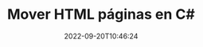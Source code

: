 ---
############################# Static ############################
layout: "auto-gen-merger"
date: 2022-09-20T10:46:24
draft: false
otherformats: mht mhtml odp ods odt one otp ott pdf pps ppsx ppt pptx rtf tex vdx

############################# Head ############################
head_title: "Mover HTML páginas en C#"
head_description: "Mueva páginas dentro de un documento HTML en C# a cualquier posición usando la API de fusión de documentos."

############################# Header ############################
title: "Mover HTML páginas en C#"
description: "Mueva HTML páginas con unas pocas líneas de código .NET."
bg_image: "https://cms.admin.containerize.com/templates/aspose/App_Themes/V3/images/bg/header1.png"
bg_overlay: false
button:
    enable: true
    icon: "fas fa-arrow-down"
    label: "Descargue prueba gratis"
    link: "https://downloads.groupdocs.com/merger/net"

############################# SubMenu ############################
submenu:
    enable: true

    left:
        img_alt: "GroupDocs.Merger for .NET"
        image: "https://cms.admin.containerize.com/templates/groupdocs/images/product-logos/90x90-noborder/groupdocs-merger-net.png"
        product: "GroupDocs.Merger"
        platform: ".NET"

    middle:
        button:

            # button loop
            - link: "https://apireference.groupdocs.com/merger/net"
              text: "Referencia de la API"

            # button loop
            - link: "https://github.com/groupdocs-merger"
              text: "Ejemplos de código"

            # button loop
            - link: "https://products.groupdocs.app/merger/family"
              text: "demostraciones en vivo"

            # button loop
            - link: "https://purchase.groupdocs.com/pricing/merger/net"
              text: "Precios"

    right:
        link_download: "https://downloads.groupdocs.com/merger"
        link_learn: "https://docs.groupdocs.com/merger/net"
        link_buy: "https://purchase.groupdocs.com"

############################# About ############################
about:
    enable: true
    title: "Acerca de la API de GroupDocs.Merger for .NET"
    content: |
        [GroupDocs.Merger for .NET](/es/merger/net/) ofrece una solución simple para fusionar y dividir de forma segura entre una amplia gama de formatos de documentos, incluidos PDF, Microsoft Office (Word, Excel, PowerPoint , OneNote), OpenDocument, HTML, imágenes y muchos otros dentro de las aplicaciones de .NET. Al agregar solo unas pocas líneas del código, realice varias operaciones de documentos, como mover, eliminar, rotar, intercambiar, extraer o cambiar la orientación de las páginas dentro de los documentos. La API de combinación de documentos también admite la vista previa de páginas de documentos como una imagen para analizar la estructura, el formato y el contenido del documento en la página.
        
        GroupDocs.Merger API es una opción adecuada para soluciones corporativas que necesitan funciones de movimiento de páginas de archivos. Estas API son compatibles con todos los principales sistemas operativos y plataformas, incluido .NET Framework, .NET Standard, .NET Core, Mono.

############################# Steps ############################
steps:
    enable: true
    title_left: "Mover HTML páginas de archivo en .NET"
    content_left: |
        [GroupDocs.Merger for .NET](/es/merger/net/) facilita a los desarrolladores de C# mover páginas dentro de un archivo HTML mediante la implementación de unos sencillos pasos .
        
        * Inicialice **MoveOptions** para especificar los números de página actuales y nuevos.
        * Cree una nueva instancia de **Merger** y pase la ruta del documento de origen como parámetro del constructor.
        * Llame a **MovePage** y pase el objeto **MoveOptions**.
        * Llame a **Guardar** y especifique la ruta del archivo para guardar el documento resultante.

    title_right: "Requisitos del sistema"
    content_right: |
        Las API de GroupDocs.Merger for .NET son compatibles con todas las principales plataformas y sistemas operativos. Antes de ejecutar el código a continuación, asegúrese de tener instalados los siguientes requisitos previos en su sistema.

        * Sistemas operativos: Microsoft Windows, Linux, Mac OS
        * Entornos de desarrollo: Visual Studio, Xamarin, MonoDevelop
        * Marcos: .NET Framework, .NET Standard, .NET Core, Mono
        * Descarga la última versión de GroupDocs.Merger for .NET de [NuGet](https://www.nuget.org/packages/groupdocs.merger)
         
    code: |
     {{% merger/additional-styles %}}
     {{< merger/code-merger title="Cómo mover páginas de archivos HTML usando el código de ejemplo C#">}}

        ```csharp    
        // Mover HTML páginas de archivos usando GroupDocs.Merger API
        int pageNumber = 6;
        int newPageNumber = 1;

        // Inicialice la clase MoveOptions para especificar los números de página actuales y nuevos
        MoveOptions moveOptions = new MoveOptions(pageNumber, newPageNumber);

        // Crear una instancia de Fusión con el documento de entrada HTML
        using (Merger merger = new Merger("input.html"))
          {
            // Llame al método MovePage y pásele el objeto MoveOptions
            merger.MovePage(moveOptions);
    
            // Llame al método Guardar y pase la ruta de archivo deseada para guardar el documento de salida
            merger.Save("output.html");
          }
        ```
     {{< /merger/code-merger >}}

############################# Demos ############################
demos:
    enable: true
    title: "Demostraciones en vivo - Mover HTML páginas en línea"
    content: |
       Mueva las páginas de archivos HTML ahora mismo visitando el sitio web [GroupDocs.Merger Live Demos](https://products.groupdocs.app/splitter/move-pages/html).
       La demostración en vivo tiene los siguientes beneficios.
        
############################# About Formats ############################
about_formats:
    enable: true

############################# More Formats ############################
more_formats:
    enable: true
    title: "Mover páginas de otros formatos de documentos"
    content: |
        .NET fusión de documentos y API dividida para formatos de archivo e imágenes. Mueva algunos de los formatos de archivo populares como se indica a continuación.

############################# Back to top ###############################
back_to_top:
    enable: true
---